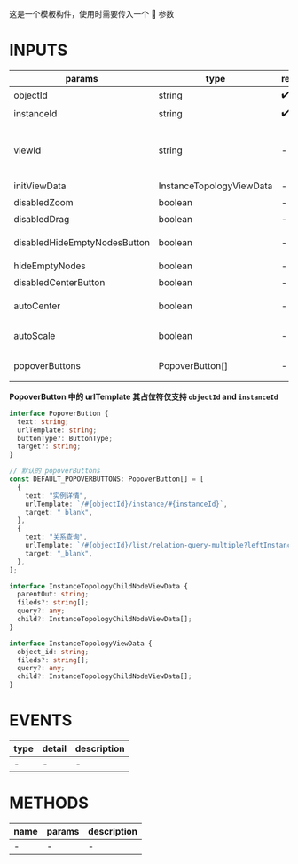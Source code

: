 [//]: # "business-bricks/cmdb-topology/instance-topology-view-template.ts"

这是一个模板构件，使用时需要传入一个  参数

# INPUTS

| params                       | type                     | required | default                       | description                                                         |
| ---------------------------- | ------------------------ | -------- | ----------------------------- | ------------------------------------------------------------------- |
| objectId                     | string                   | ✔️       | -                             | CMDB object id                                                      |
| instanceId                   | string                   | ✔️       | -                             | CMDB instance id                                                    |
| viewId                       | string                   | -️       | -                             | 已保存的视图 id. (数据保存在 CMDB 中，模型为 `_TOPO_INSTANCE_VIEW`) |
| initViewData                 | InstanceTopologyViewData | -️       | -                             | 初始化视图数据                                                      |
| disabledZoom                 | boolean                  | -️       | false                         | 禁用缩放功能                                                        |
| disabledDrag                 | boolean                  | -️       | false                         | 禁用拖动功能                                                        |
| disabledHideEmptyNodesButton | boolean                  | -️       | false                         | 禁用隐藏无实例节点功能                                              |
| hideEmptyNodes               | boolean                  | -️       | false                         | 默认隐藏无实例节点                                                  |
| disabledCenterButton         | boolean                  | -️       | false                         | 禁用居中按钮功能                                                    |
| autoCenter                   | boolean                  | -️       | false                         | 启用自动居中（初次展示时）                                          |
| autoScale                    | boolean                  | -️       | false                         | 启用自动缩放（初次展示时）                                          |
| popoverButtons               | PopoverButton[]          | -        | `DEFAULT_POPOVERBUTTONS` 如下 | 详情弹框中下方的跳转链接配置                                        |

**PopoverButton 中的 urlTemplate 其占位符仅支持 `objectId` and `instanceId`**

```typescript
interface PopoverButton {
  text: string;
  urlTemplate: string;
  buttonType?: ButtonType;
  target?: string;
}

// 默认的 popoverButtons
const DEFAULT_POPOVERBUTTONS: PopoverButton[] = [
  {
    text: "实例详情",
    urlTemplate: `/#{objectId}/instance/#{instanceId}`,
    target: "_blank",
  },
  {
    text: "关系查询",
    urlTemplate: `/#{objectId}/list/relation-query-multiple?leftInstanceIds=#{instanceId}`,
    target: "_blank",
  },
];

interface InstanceTopologyChildNodeViewData {
  parentOut: string;
  fileds?: string[];
  query?: any;
  child?: InstanceTopologyChildNodeViewData[];
}

interface InstanceTopologyViewData {
  object_id: string;
  fileds?: string[];
  query?: any;
  child?: InstanceTopologyChildNodeViewData[];
}
```

# EVENTS

| type | detail | description |
| ---- | ------ | ----------- |
| -    | -      | -           |

# METHODS

| name | params | description |
| ---- | ------ | ----------- |
| -    | -      | -           |
